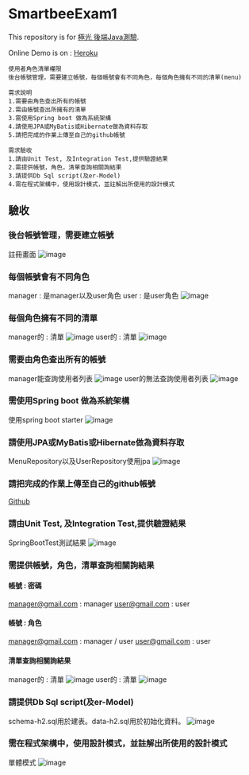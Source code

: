 # SmartbeeExam1

This repository is for [極光 後端Java測驗](https://hackmd.io/@C6sPzZr2T32Do-HNSf_5tQ/H1QOyCZAH).

Online Demo is on : [Heroku](https://aurora-interview.herokuapp.com/index.html)

```
使用者角色清單權限
後台帳號管理，需要建立帳號，每個帳號會有不同角色，每個角色擁有不同的清單(menu)

需求說明
1.需要由角色查出所有的帳號
2.需由帳號查出所擁有的清單
3.需使用Spring boot 做為系統架構
4.請使用JPA或MyBatis或Hibernate做為資料存取
5.請把完成的作業上傳至自己的github帳號

需求驗收
1.請由Unit Test, 及Integration Test,提供驗證結果
2.需提供帳號，角色，清單查詢相關詢結果
3.請提供Db Sql script(及er-Model)
4.需在程式架構中，使用設計模式，並註解出所使用的設計模式
```

## 驗收

### 後台帳號管理，需要建立帳號
註冊畫面
![image](/doc/register.PNG)

### 每個帳號會有不同角色
manager : 是manager以及user角色
user : 是user角色
![image](/doc/diff_role.PNG)

### 每個角色擁有不同的清單
manager的 : 清單
![image](/doc/manager_menu.PNG)
user的 : 清單
![image](/doc/user_menu.PNG)


### 需要由角色查出所有的帳號
manager能查詢使用者列表
![image](/doc/user_list_ok.PNG)
user的無法查詢使用者列表
![image](/doc/user_menu.PNG)


### 需使用Spring boot 做為系統架構
使用spring boot starter
![image](/doc/spring_boot.PNG)

### 請使用JPA或MyBatis或Hibernate做為資料存取
MenuRepository以及UserRepository使用jpa
![image](/doc/jpa.PNG)

### 請把完成的作業上傳至自己的github帳號
[Github](https://github.com/fnaith/aurora-interview)

### 請由Unit Test, 及Integration Test,提供驗證結果
SpringBootTest測試結果
![image](/doc/tests.PNG)

### 需提供帳號，角色，清單查詢相關詢結果

#### 帳號 : 密碼
manager@gmail.com : manager
user@gmail.com : user

#### 帳號 : 角色
manager@gmail.com : manager / user
user@gmail.com : user

#### 清單查詢相關詢結果
manager的 : 清單
![image](/doc/manager_menu.PNG)
user的 : 清單
![image](/doc/user_menu.PNG)

### 請提供Db Sql script(及er-Model)
schema-h2.sql用於建表。data-h2.sql用於初始化資料。
![image](/doc/sql.PNG)

### 需在程式架構中，使用設計模式，並註解出所使用的設計模式
單體模式
![image](/doc/singleton.PNG)
